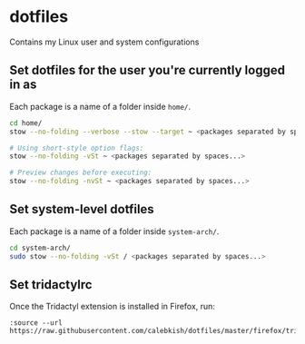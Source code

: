 # dotfiles
Contains my Linux user and system configurations

## Set dotfiles for the user you're currently logged in as
Each package is a name of a folder inside `home/`.
```sh
cd home/
stow --no-folding --verbose --stow --target ~ <packages separated by spaces...>

# Using short-style option flags:
stow --no-folding -vSt ~ <packages separated by spaces...>

# Preview changes before executing:
stow --no-folding -nvSt ~ <packages separated by spaces...>
```

## Set system-level dotfiles
Each package is a name of a folder inside `system-arch/`.
```sh
cd system-arch/
sudo stow --no-folding -vSt / <packages separated by spaces...>
```

## Set tridactylrc
Once the Tridactyl extension is installed in Firefox, run:
```
:source --url https://raw.githubusercontent.com/calebkish/dotfiles/master/firefox/tridactylrc
```
